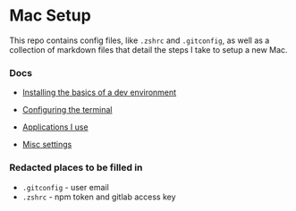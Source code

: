# Mac Setup

This repo contains config files, like `.zshrc` and `.gitconfig`, as well as a collection of markdown files that detail the steps I take to setup a new Mac.

### Docs

- [Installing the basics of a dev environment](first-things.md)

- [Configuring the terminal](terminal.md)

- [Applications I use](applications.md)

- [Misc settings](misc.md)

### Redacted places to be filled in

- `.gitconfig` - user email
- `.zshrc` - npm token and gitlab access key
